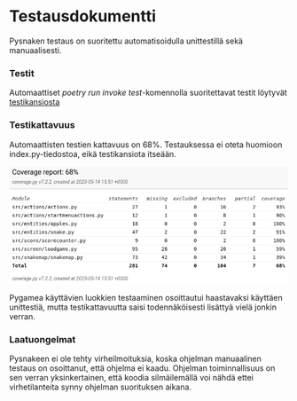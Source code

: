 # Testausdokumentti

Pysnaken testaus on suoritettu automatisoidulla unittestillä sekä manuaalisesti.


### Testit

Automaattiset *poetry run invoke test*-komennolla suoritettavat testit löytyvät [testikansiosta](https://github.com/ThomasGrundstrom/ot-harjoitustyo/tree/master/src/tests)


### Testikattavuus

Automaattisten testien kattavuus on 68%. Testauksessa ei oteta huomioon index.py-tiedostoa, eikä testikansiota itseään.

![](./kuvat/testcoverage.png)

Pygamea käyttävien luokkien testaaminen osoittautui haastavaksi käyttäen unittestiä, mutta testikattavuutta saisi todennäköisesti lisättyä vielä jonkin verran.


### Laatuongelmat

Pysnakeen ei ole tehty virheilmoituksia, koska ohjelman manuaalinen testaus on osoittanut, että ohjelma ei kaadu. Ohjelman toiminnallisuus on sen verran yksinkertainen, että koodia silmäilemällä voi nähdä ettei virhetilanteita synny ohjelman suorituksen aikana.
